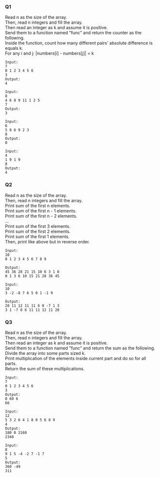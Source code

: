 ### Q1
Read n as the size of the array.  
Then, read n integers and fill the array.  
Then read an integer as k and assume it is positive.  
Send them to a function named "func" and return the counter as the following.  
Inside the function, count how many different pairs' absolute difference is equals k.  
For any i and j: |numbers[i] - numbers[j]| = k  

	Input:
	7
	0 1 2 3 4 5 6
	3
	Output:
	4

	Input:
	8
	4 6 8 9 11 1 2 5
	7
	Output:
	3

	Input:
	6
	5 8 6 9 2 3
	8
	Output:
	0

	Input:
	4
	1 9 1 9
	8
	Output:
	4

### Q2
Read n as the size of the array.  
Then, read n integers and fill the array.  
Print sum of the first n elements.  
Print sum of the first n - 1 elements.  
Print sum of the first n - 2 elements.  
	...  
Print sum of the first 3 elements.  
Print sum of the first 2 elements.  
Print sum of the first 1 elements.  
Then, print like above but in reverse order.  

	Input:
	10
	0 1 2 3 4 5 6 7 8 9

	Output:
	45 36 28 21 15 10 6 3 1 0
	0 1 3 6 10 15 21 28 36 45

	Input:
	10
	3 -2 -8 7 6 5 0 1 -1 9

	Output:
	20 11 12 11 11 6 0 -7 1 3
	3 1 -7 0 6 11 11 12 11 20

### Q3
Read n as the size of the array.  
Then, read n integers and fill the array.  
Then read an integer as k and assume it is positive.  
Send them to a function named "func" and return the sum as the following.  
Divide the array into some parts sized k.  
Print multiplication of the elements inside current part and do so for all parts.  
Return the sum of these multiplications.  

	Input:
	7
	0 1 2 3 4 5 6
	3
	Output:
	0 60 6
	66

	Input:
	12
	5 3 2 6 4 1 8 0 5 6 8 9
	4
	Output:
	180 0 2160
	2340

	Input:
	8
	9 1 5 -4 -2 7 -1 7
	5
	Output:
	360 -49 
	311

